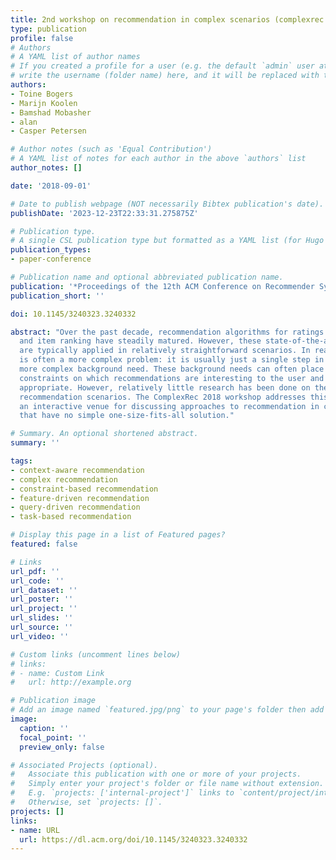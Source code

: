 ```yaml
---
title: 2nd workshop on recommendation in complex scenarios (complexrec 2018)
type: publication 
profile: false
# Authors
# A YAML list of author names
# If you created a profile for a user (e.g. the default `admin` user at `content/authors/admin/`), 
# write the username (folder name) here, and it will be replaced with their full name and linked to their profile.
authors:
- Toine Bogers
- Marijn Koolen
- Bamshad Mobasher
- alan
- Casper Petersen

# Author notes (such as 'Equal Contribution')
# A YAML list of notes for each author in the above `authors` list
author_notes: []

date: '2018-09-01'

# Date to publish webpage (NOT necessarily Bibtex publication's date).
publishDate: '2023-12-23T22:33:31.275875Z'

# Publication type.
# A single CSL publication type but formatted as a YAML list (for Hugo requirements).
publication_types:
- paper-conference

# Publication name and optional abbreviated publication name.
publication: '*Proceedings of the 12th ACM Conference on Recommender Systems*'
publication_short: ''

doi: 10.1145/3240323.3240332

abstract: "Over the past decade, recommendation algorithms for ratings prediction
  and item ranking have steadily matured. However, these state-of-the-art algorithms
  are typically applied in relatively straightforward scenarios. In reality, recommendation
  is often a more complex problem: it is usually just a single step in the user's
  more complex background need. These background needs can often place a variety of
  constraints on which recommendations are interesting to the user and when they are
  appropriate. However, relatively little research has been done on these complex
  recommendation scenarios. The ComplexRec 2018 workshop addresses this by providing
  an interactive venue for discussing approaches to recommendation in complex scenarios
  that have no simple one-size-fits-all solution."

# Summary. An optional shortened abstract.
summary: ''

tags:
- context-aware recommendation
- complex recommendation
- constraint-based recommendation
- feature-driven recommendation
- query-driven recommendation
- task-based recommendation

# Display this page in a list of Featured pages?
featured: false

# Links
url_pdf: ''
url_code: ''
url_dataset: ''
url_poster: ''
url_project: ''
url_slides: ''
url_source: ''
url_video: ''

# Custom links (uncomment lines below)
# links:
# - name: Custom Link
#   url: http://example.org

# Publication image
# Add an image named `featured.jpg/png` to your page's folder then add a caption below.
image:
  caption: ''
  focal_point: ''
  preview_only: false

# Associated Projects (optional).
#   Associate this publication with one or more of your projects.
#   Simply enter your project's folder or file name without extension.
#   E.g. `projects: ['internal-project']` links to `content/project/internal-project/index.md`.
#   Otherwise, set `projects: []`.
projects: []
links:
- name: URL
  url: https://dl.acm.org/doi/10.1145/3240323.3240332
---
```



